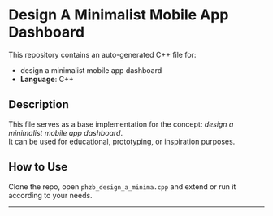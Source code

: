# Design A Minimalist Mobile App Dashboard

This repository contains an auto-generated C++ file for:

- design a minimalist mobile app dashboard
- **Language**: C++

## Description

This file serves as a base implementation for the concept: *design a minimalist mobile app dashboard*.  
It can be used for educational, prototyping, or inspiration purposes.

## How to Use

Clone the repo, open `phzb_design_a_minima.cpp` and extend or run it according to your needs.

---



